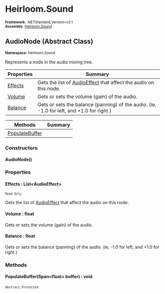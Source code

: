 # Heirloom.Sound

<small>**Framework**: .NETStandard,Version=v2.1</small>  
<small>**Assembly**: [Heirloom.Sound](../Heirloom.Sound/Heirloom.Sound.md)</small>  

## AudioNode (Abstract Class)
<small>**Namespace**: Heirloom.Sound</small>  

Represents a node in the audio mixing tree.

| Properties              | Summary                                                                                           |
|-------------------------|---------------------------------------------------------------------------------------------------|
| [Effects](#EFFE7FDACB0) | Gets the list of [AudioEffect](Heirloom.Sound.AudioEffect.md) that affect the audio on this node. |
| [Volume](#VOL84D30C54)  | Gets or sets the volume (gain) of the audio.                                                      |
| [Balance](#BAL2345F2DE) | Gets or sets the balance (panning) of the audio. (ie, -1.0 for left, and +1.0 for right )         |

| Methods                        | Summary |
|--------------------------------|---------|
| [PopulateBuffer](#POP1FA582B7) |         |

### Constructors

#### AudioNode()

### Properties

#### <a name="EFFE7FDACB0"></a>Effects : List\<AudioEffect>

<small>`Read Only`</small>

Gets the list of [AudioEffect](Heirloom.Sound.AudioEffect.md) that affect the audio on this node.

#### <a name="VOL84D30C54"></a>Volume : float


Gets or sets the volume (gain) of the audio.

#### <a name="BAL2345F2DE"></a>Balance : float


Gets or sets the balance (panning) of the audio. (ie, -1.0 for left, and +1.0 for right )

### Methods

#### <a name="POP1FA582B7"></a>PopulateBuffer(Span\<float> buffer) : void
<small>`Abstract`, `Protected`</small>



